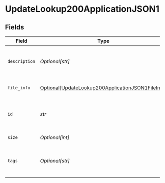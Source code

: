 # UpdateLookup200ApplicationJSON1


## Fields

| Field                                                                                                                   | Type                                                                                                                    | Required                                                                                                                | Description                                                                                                             |
| ----------------------------------------------------------------------------------------------------------------------- | ----------------------------------------------------------------------------------------------------------------------- | ----------------------------------------------------------------------------------------------------------------------- | ----------------------------------------------------------------------------------------------------------------------- |
| `description`                                                                                                           | *Optional[str]*                                                                                                         | :heavy_minus_sign:                                                                                                      | Brief description of this lookup. Optional.                                                                             |
| `file_info`                                                                                                             | [Optional[UpdateLookup200ApplicationJSON1FileInfo]](../../models/operations/updatelookup200applicationjson1fileinfo.md) | :heavy_minus_sign:                                                                                                      | Uploaded file information                                                                                               |
| `id`                                                                                                                    | *str*                                                                                                                   | :heavy_check_mark:                                                                                                      | Filename with the lookup table. Required.                                                                               |
| `size`                                                                                                                  | *Optional[int]*                                                                                                         | :heavy_minus_sign:                                                                                                      | File size. Optional.                                                                                                    |
| `tags`                                                                                                                  | *Optional[str]*                                                                                                         | :heavy_minus_sign:                                                                                                      | One or more tags related to this lookup. Optional.                                                                      |